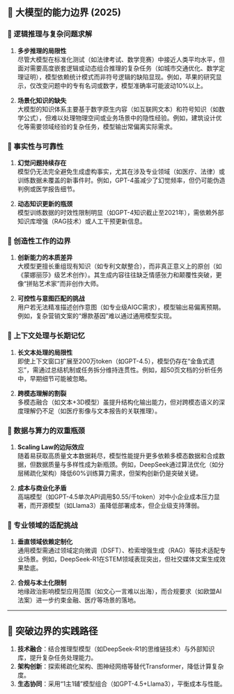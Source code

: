 ## 🥔 大模型的能力边界 (2025)
### 🥕 逻辑推理与复杂问题求解
1. **多步推理的局限性**  
   尽管大模型在标准化测试（如法律考试、数学竞赛）中接近人类平均水平，但面对需要高度嵌套逻辑或动态组合推理的复杂任务（如城市交通优化、数学定理证明），模型依赖统计模式而非符号逻辑的缺陷显现。例如，苹果的研究显示，仅改变问题中的专有名词或数字，模型准确率可能波动10%以上。

2. **场景化知识的缺失**  
   大模型的知识体系主要基于数字原生内容（如互联网文本）和符号知识（如数学公式），但难以处理物理空间或业务场景中的隐性经验。例如，建筑设计优化等需要领域经验的复杂任务，模型输出常偏离实际需求。

### 🥕 事实性与可靠性
1. **幻觉问题持续存在**  
   模型仍无法完全避免生成虚构事实，尤其在涉及专业领域（如医疗、法律）或训练数据未覆盖的新事件时。例如，GPT-4虽减少了幻觉频率，但仍可能伪造判例或医学报告细节。

2. **动态知识更新的瓶颈**  
   模型训练数据的时效性限制明显（如GPT-4知识截止至2021年），需依赖外部知识库增强（RAG技术）或人工干预更新信息。

### 🥕 创造性工作的边界
1. **创新能力的本质差异**  
   大模型更擅长重组现有知识（如专利文献整合），而非真正意义上的原创（如《蒙娜丽莎》级艺术创作）。其生成内容往往缺乏情感张力和颠覆性突破，更像“拼贴艺术家”而非创作大师。

2. **可控性与意图匹配的挑战**  
   用户若无法精准描述创作意图（如专业级AIGC需求），模型输出易偏离预期。例如，复杂营销文案的“爆款基因”难以通过通用模型实现。

### 🥕 上下文处理与长期记忆
1. **长文本处理的局限性**  
   即使上下文窗口扩展至200万token（如GPT-4.5），模型仍存在“金鱼式遗忘”，需通过总结机制或任务拆分维持连贯性。例如，超50页文档的分析任务中，早期细节可能被忽略。

2. **跨模态理解的割裂**  
   多模态融合（如文本+3D模型）虽提升结构化输出能力，但对跨模态语义的深度理解仍不足（如医疗影像与文本报告的关联推理）。

### 🥕 数据与算力的双重瓶颈
1. **Scaling Law的边际效应**  
   随着易获取高质量文本数据耗尽，模型性能提升更多依赖多模态数据和合成数据，但数据质量与多样性成为新瓶颈。例如，DeepSeek通过算法优化（如分层稀疏化架构）降低60%训练算力需求，但架构创新仍是突破关键。

2. **成本与商业化矛盾**  
   高端模型（如GPT-4.5单次API调用$0.55/千token）对中小企业成本压力显著，而开源模型（如Llama3）虽降低部署成本，但企业级支持薄弱。

### 🥕 专业领域的适配挑战
1. **垂直领域依赖定制化**  
   通用模型需通过领域定向微调（DSFT）、检索增强生成（RAG）等技术适配专业场景。例如，DeepSeek-R1在STEM领域表现突出，但社交媒体文案生成效果垫底。

2. **合规与本土化限制**  
   地缘政治影响模型应用范围（如文心一言难以出海），而合规要求（如欧盟AI法案）进一步约束金融、医疗等场景的落地。

---

## 🥔 突破边界的实践路径
1. **技术融合**：结合推理型模型（如DeepSeek-R1的思维链技术）与外部知识库，提升复杂任务处理能力。
2. **架构创新**：探索稀疏化架构、图神经网络等替代Transformer，降低计算复杂度。
3. **生态协同**：采用“1主1辅”模型组合（如GPT-4.5+Llama3），平衡成本与性能。
